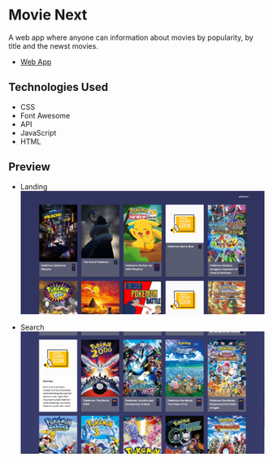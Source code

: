 # Movie Next
A web app where anyone can information about movies by popularity, by title and the newst movies.
- [Web App](https://4movies-app.netlify.app/)

## Technologies Used
- CSS
- Font Awesome
- API
- JavaScript
- HTML

## Preview
- Landing
![Home](https://raw.githubusercontent.com/electrone901/movies-app/main/img/home.png "Home")

- Search
![Search](https://raw.githubusercontent.com/electrone901/movies-app/main/img/search.png "Search")
